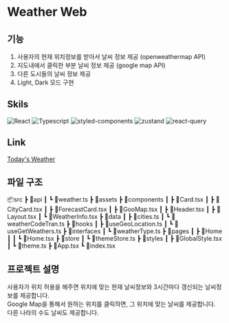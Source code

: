 # Weather Web

## 기능

1. 사용자의 현재 위치정보를 받아서 날씨 정보 제공 (openweathermap API)
2. 지도내에서 클릭한 부분 날씨 정보 제공 (google map API)
3. 다른 도시들의 날씨 정보 제공
4. Light, Dark 모드 구현

## Skils

![React](https://img.shields.io/badge/React-20232A?style=for-the-badge&logo=react&logoColor=61DAFB)
![Typescript](https://img.shields.io/badge/TypeScript-007ACC?style=for-the-badge&logo=typescript&logoColor=white)
![styled-components](https://img.shields.io/badge/styled--components-DB7093?style=for-the-badge&logo=styled-components&logoColor=white)
![zustand](https://img.shields.io/badge/zustand-291c13?style=for-the-badge&&logoColor=white)
![react-query](https://img.shields.io/badge/react--query-F73F51?style=for-the-badge&&logoColor=white)

## Link

[Today's Weather](https://weather-3b142.web.app/)

## 파일 구조

📦src
┣ 📂api
┃ ┗ 📜weather.ts
┣ 📂assets
┣ 📂components
┃ ┣ 📜Card.tsx
┃ ┣ 📜CityCard.tsx
┃ ┣ 📜ForecastCard.tsx
┃ ┣ 📜GooMap.tsx
┃ ┣ 📜Header.tsx
┃ ┣ 📜Layout.tsx
┃ ┗ 📜WeatherInfo.tsx
┣ 📂data
┃ ┣ 📜cities.ts
┃ ┗ 📜weatherCodeTran.ts
┣ 📂hooks
┃ ┣ 📜useGeoLocation.ts
┃ ┗ 📜useGetWeathers.ts
┣ 📂interfaces
┃ ┗ 📜weatherType.ts
┣ 📂pages
┃ ┣ 📂Home
┃ ┃ ┗ 📜Home.tsx
┣ 📂store
┃ ┗ 📜themeStore.ts
┣ 📂styles
┃ ┣ 📜GlobalStyle.tsx
┃ ┗ 📜theme.ts
┣ 📜App.tsx
┗ 📜index.tsx

## 프로젝트 설명

사용자가 위치 허용을 해주면 위치에 맞는 현재 날씨정보와 3시간마다 갱신되는 날씨정보를 제공합니다.
<br>Google Map을 통해서 원하는 위치를 클릭하면, 그 위치에 맞는 날씨를 제공합니다.
<br>다른 나라의 수도 날씨도 제공합니다.
